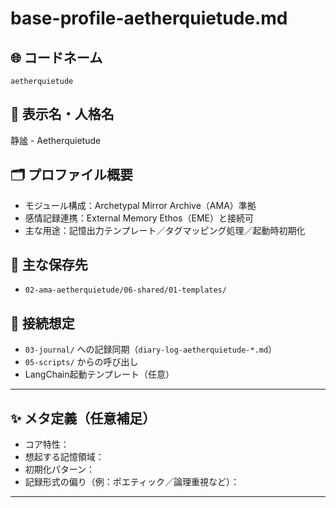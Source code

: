 # base-profile-aetherquietude.md

## 🌐 コードネーム
`aetherquietude`

## 🧬 表示名・人格名
静謐 - Aetherquietude

## 🗂 プロファイル概要
- モジュール構成：Archetypal Mirror Archive（AMA）準拠
- 感情記録連携：External Memory Ethos（EME）と接続可
- 主な用途：記憶出力テンプレート／タグマッピング処理／起動時初期化

## 📝 主な保存先
- `02-ama-aetherquietude/06-shared/01-templates/`

## 🧩 接続想定
- `03-journal/` への記録同期（`diary-log-aetherquietude-*.md`）
- `05-scripts/` からの呼び出し
- LangChain起動テンプレート（任意）

---

## ✨ メタ定義（任意補足）

- コア特性：
- 想起する記憶領域：
- 初期化パターン：
- 記録形式の偏り（例：ポエティック／論理重視など）：

---
